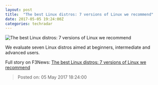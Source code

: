 ```yaml
---
layout: post
title:  "The best Linux distros: 7 versions of Linux we recommend"
date: 2017-05-05 19:24:00Z
categories: techradar
---
```


![The best Linux distros: 7 versions of Linux we recommend](http://cdn.mos.cms.futurecdn.net/kk2kwdUHcMLzYX8vSms32k-1200-80.jpg)

We evaluate seven Linux distros aimed at beginners, intermediate and advanced users.


Full story on F3News: [The best Linux distros: 7 versions of Linux we recommend](http://www.f3nws.com/n/HEbVTF)

> Posted on: 05 May 2017 18:24:00
